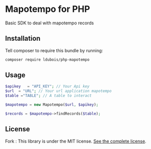 # Mapotempo for PHP

Basic SDK to deal with mapotempo records

## Installation

Tell composer to require this bundle by running:

``` bash
composer require ldubois/php-mapotempo
```

## Usage

```php
$apikey   = "API_KEY"; // Your Api key
$url  = "URL"; // Your url application mapotempo
$table ="TABLE"; // A table to interact

$mapotempo = new Mapotempo($url, $apikey);

$records = $mapotempo->findRecords($table);
```


## License

Fork : This library is under the MIT license. [See the complete license](https://github.com/ldubois/php-mapotempo/blob/master/LICENSE).

